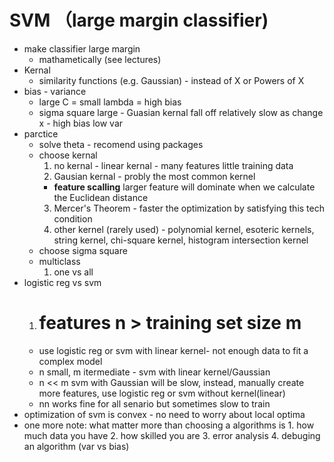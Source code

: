 # SVM （large margin classifier)
- make classifier large margin
  * mathametically (see lectures)
- Kernal
  * similarity functions (e.g. Gaussian) - instead of X or Powers of X
- bias - variance
  * large C = small lambda = high bias
  * sigma square large - Guasian kernal fall off relatively slow as change x - high bias low var
- parctice
  * solve theta - recomend using packages
  * choose kernal
    1. no kernal - linear kernal - many features little training data
    2. Gausian kernal - probly the most common kernel
      - **feature scalling** larger feature will dominate when we calculate the Euclidean distance
    3. Mercer's Theorem - faster the optimization by satisfying this tech condition
    4. other kernel (rarely used) - polynomial kernel, esoteric kernels, string kernel, chi-square kernel, histogram intersection kernel
  * choose sigma square
  * multiclass
    1. one vs all
- logistic reg vs svm
  1. # features n > training set size m
    * use logistic reg or svm with linear kernel- not enough data to fit a complex model 
    * n small, m itermediate - svm with linear kernel/Gaussian
    * n << m svm with Gaussian will be slow, instead, manually create more features, use logistic reg or svm without kernel(linear)
    * nn works fine for all senario but sometimes slow to train
- optimization of svm is convex - no need to worry about local optima
- one more note: what matter more than choosing a algorithms is 1. how much data you have 2. how skilled you are 3. error analysis 4. debuging an algorithm (var vs bias)
    
